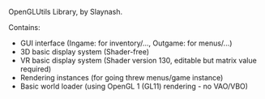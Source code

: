 OpenGLUtils Library, by Slaynash.

Contains:
 - GUI interface (Ingame: for inventory/..., Outgame: for menus/...)
 - 3D basic display system (Shader-free)
 - VR basic display system (Shader version 130, editable but matrix value required)
 - Rendering instances (for going threw menus/game instance)
 - Basic world loader (using OpenGL 1 (GL11) rendering - no VAO/VBO)